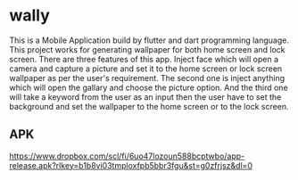 # wally

This is a Mobile Application build by flutter and dart programming language. This project works for generating wallpaper for both home screen and lock screen. There are three features of this app. Inject face which will open a camera and capture a picture and set it to the home screen or lock screen wallpaper as per the user's requirement. The second one is inject anything which will open the gallary and choose the picture option. And the third one will take a keyword from the user as an input then the user have to set the background and set the wallpaper to the home screen or to the lock screen.  

## APK 

https://www.dropbox.com/scl/fi/6uo47lozoun588bcptwbo/app-release.apk?rlkey=b1b8vi03tmploxfpb5bbr3fgu&st=g0zfrjsz&dl=0 

